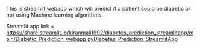 This is streamlit webapp which will predict if a patient could be diabetic or not using Machine learning algorithms.

Streamlit app link = https://share.streamlit.io/kiranmali1992/diabetes_prediction_streamlitapp/main/Diabetic_Prediction_webapp.pyDiabetes_Prediction_StreamlitApp
